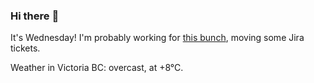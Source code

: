 ### Hi there :wave:

It's Wednesday! I'm probably working for [this bunch](https://github.com/kohofinancial), moving some Jira tickets.

Weather in Victoria BC: overcast, at +8°C.
